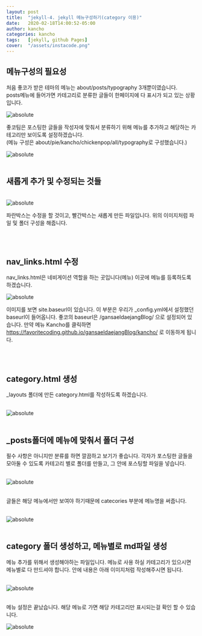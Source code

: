 ```yaml
---
layout: post
title:  "jekyll-4. jekyll 메뉴구성하기(category 이용)"
date:   2020-02-18T14:00:52-05:00
author: kancho
categories: kancho
tags:	[jekyll, github Pages]
cover:  "/assets/instacode.png"
---
```


## 메뉴구성의 필요성
처음 좋코가 받은 테마의 메뉴는 about/posts/typography 3개뿐이였습니다. <br/>
posts메뉴에 들어가면 카테고리로 분류한 글들이 한페이지에 다 표시가 되고 있는 상황입니다.
<br/>

<img data-action="zoom" src='{{ "/assets/kanchoImg/jekyll/3-1.PNG" | relative_url }}' alt='absolute'>

  좋코팀은 포스팅한 글들을 작성자에 맞춰서 분류하기 위해 메뉴를 추가하고 해당하는 카테고리만 보이도록 설정하겠습니다. <br/>
  (메뉴 구성은 about/pie/kancho/chickenpop/all/typography로 구성했습니다.)
<br/>

<img data-action="zoom" src='{{ "/assets/kanchoImg/jekyll/3-2.PNG" | relative_url }}' alt='absolute'>


<br/>

<br/>


## 새롭게 추가 및 수정되는 것들 

<br/>

<img data-action="zoom" src='{{ "/assets/kanchoImg/jekyll/3-3.PNG" | relative_url }}' alt='absolute'>

<br/>

파란박스는 수정을 할 것이고, 빨간박스는 새롭게 만든 파일입니다.
위의 이미지처럼 파일 및 폴더 구성을 해줍니다.

<br/>

<br/>
 
## nav_links.html 수정

nav_links.html은 네비게이션 역할을 하는 곳입니다(메뉴)
이곳에 메뉴를 등록하도록 하겠습니다.
<br/>


<img data-action="zoom" src='{{ "/assets/kanchoImg/jekyll/3-4.PNG" | relative_url }}' alt='absolute'>
 
<br/>

이미지를 보면 site.baseurl이 있습니다. 이 부분은 우리가 _config.yml에서 설정했던 baseurl이 들어옵니다.
좋코의 baseurl은 /gansaeldaejangBlog/ 으로 설정되어 있습니다.
만약 메뉴 Kancho를 클릭하면 https://favoritecoding.github.io/gansaeldaejangBlog/kancho/ 로 이동하게 됩니다.

<br/>

<br/>

## category.html 생성

_layouts 폴더에 만든 category.html를 작성하도록 하겠습니다.

<br/>

<img data-action="zoom" src='{{ "/assets/kanchoImg/jekyll/3-5.PNG" | relative_url }}' alt='absolute'>

<br/>

<br/>

## _posts폴더에 메뉴에 맞춰서 폴더 구성

필수 사항은 아니지만 분류를 하면 깔끔하고 보기가 좋습니다. 각자가 포스팅한 글들을 모아둘 수 있도록 카테고리 별로 폴더를 만들고, 그 안에 포스팅할 파일을 넣습니다.

<br/>

<img data-action="zoom" src='{{ "/assets/kanchoImg/jekyll/3-6.PNG" | relative_url }}' alt='absolute'>

<br/>

<br/>

글들은 해당 메뉴에서만 보여야 하기때문에 catecories 부분에 메뉴명을 써줍니다.

<br/>

<img data-action="zoom" src='{{ "/assets/kanchoImg/jekyll/3-7.PNG" | relative_url }}' alt='absolute'>

<br/>

<br/>

## category 폴더 생성하고, 메뉴별로 md파일 생성

메뉴 추가를 위해서 생성해야하는 파일입니다. 메뉴로 사용 하실 카테고리가 있으시면 메뉴별로 다 만드셔야 합니다.
안에 내용은 아래 이미지처럼 작성해주시면 됩니다.

<br/>

<img data-action="zoom" src='{{ "/assets/kanchoImg/jekyll/3-8.PNG" | relative_url }}' alt='absolute'> 

<br/>

<br/>

메뉴 설정은 끝났습니다. 해당 메뉴로 가면 해당 카테고리만 표시되는걸 확인 할 수 있습니다.

<img data-action="zoom" src='{{ "/assets/kanchoImg/jekyll/3-9.PNG" | relative_url }}' alt='absolute'> 


<br/>

<br/>

<br/>
